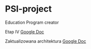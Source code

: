 # PSI-project
Education Program creator

Etap IV
[Google Doc](https://docs.google.com/document/d/1U3F-aFDl_RWxlmnSAvtHLJgZub25azNbKifEPfjw1kY/edit?usp=sharing)

Zaktualizowana architektura
[Google Doc](https://docs.google.com/document/d/1pe2ks0AJ2j79se9IJXDezYYM8hzrQBOUXU8U1ZXyDiU/edit?usp=sharing)